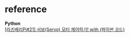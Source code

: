 # reference

**Python**  
[[라즈베리Pi#21] 서보(Servo) 모터 제어하기! with (파이썬 코드)](https://rasino.tistory.com/341)  
